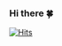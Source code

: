 ### Hi there 🍀
[![Hits](https://hits.seeyoufarm.com/api/count/incr/badge.svg?url=https%3A%2F%2Fgithub.com%2Fseungyeonpark&count_bg=%23C8F5D4&title_bg=%2340C463&icon=&icon_color=%23E7E7E7&title=hits&edge_flat=false)](https://hits.seeyoufarm.com)

